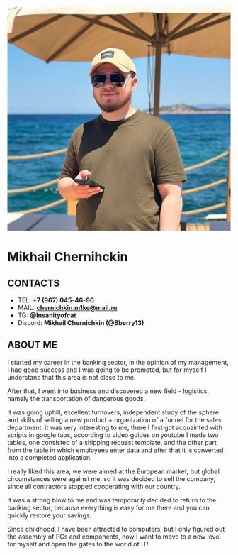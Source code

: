 ![Alt-фото](PhotoCV.jpg)

# **Mikhail Chernihckin**
## **CONTACTS**
* TEL: **+7 (967) 045-46-90**
* MAIL: **chernichkin.m1ke@mail.ru**
* TG: **@Insanityofcat**
* Discord: **Mikhail Chernichkin (@Bberry13)**

## **ABOUT ME**
I started my career in the banking sector, in the opinion of my management, I had good success and I was going to be promoted, but for myself I understand that this area is not close to me. 

After that, I went into business and discovered a new field - logistics, namely the transportation of dangerous goods.

It was going uphill, excellent turnovers, independent study of the sphere and skills of selling a new product + organization of a funnel for the sales department, it was very interesting to me, there I first got acquainted with scripts in google tabs, according to video guides on youtube I made two tables, one consisted of a shipping request template, and the other part from the table in which employees enter data and after that it is converted into a completed application.
 
I really liked this area, we were aimed at the European market, but global circumstances were against me, so it was decided to sell the company, since all contractors stopped cooperating with our country. 

It was a strong blow to me and was temporarily decided to return to the banking sector, because everything is easy for me there and you can quickly restore your savings. 

Since childhood, I have been attracted to computers, but I only figured out the assembly of PCs and components, now I want to move to a new level for myself and open the gates to the world of IT!
